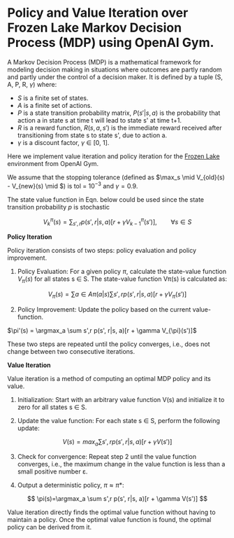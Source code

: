 # Policy and Value Iteration over Frozen Lake Markov Decision Process (MDP) using OpenAI Gym.

A Markov Decision Process (MDP) is a mathematical framework for modeling decision making in situations where outcomes are partly random and partly under the control of a decision maker. It is defined by a tuple (S, A, P, R, $\gamma$) where:

- $S$ is a finite set of states.
- $A$ is a finite set of actions.
- $P$ is a state transition probability matrix, $P(s'|s, a)$ is the probability that action a in state s at time t will lead to state s' at time t+1.
- $R$ is a reward function, $R(s, a, s')$ is the immediate reward received after transitioning from state s to state s', due to action a.
- $\gamma$ is a discount factor, $\gamma$ ∈ [0, 1].

Here we implement value iteration and policy iteration for the [Frozen Lake](https://www.gymlibrary.dev/environments/toy_text/frozen_lake/) environment from OpenAI Gym. 

We assume that the stopping tolerance (defined as $\max_s \mid V_{old}(s) - V_{new}(s) \mid $) is tol = $10^{-3}$ and $\gamma = 0.9$.

The state value function in Eqn. below could be used since the state transition probability $p$ is stochastic

$$
V_{k}^{\pi}(s) = \sum_{s',r} p(s',r|s,a)[r + \gamma V_{k-1}^{\pi}(s')], \qquad \forall s \in S
$$

**Policy Iteration**

Policy iteration consists of two steps: policy evaluation and policy improvement. 

1. Policy Evaluation: For a given policy $\pi$, calculate the state-value function $V_{\pi}(s)$ for all states s ∈ S. The state-value function Vπ(s) is calculated as:

$$
V_π(s) = \sum a∈A \pi(a|s) \sum s', r p(s', r|s, a)[r + \gamma V_{\pi}(s')]
$$

2. Policy Improvement: Update the policy based on the current value-function.

$\pi'(s) = \argmax_a \sum s',r p(s', r|s, a)[r + \gamma V_{\pi}(s')]$

These two steps are repeated until the policy converges, i.e., does not change between two consecutive iterations.

**Value Iteration**

Value iteration is a method of computing an optimal MDP policy and its value. 

1. Initialization: Start with an arbitrary value function V(s) and initialize it to zero for all states s ∈ S.

2. Update the value function: For each state s ∈ S, perform the following update:

$$
V(s) = max_a ∑s',r p(s', r|s, a)[r + \gamma V(s')]
$$

3. Check for convergence: Repeat step 2 until the value function converges, i.e., the maximum change in the value function is less than a small positive number ε.

4. Output a deterministic policy, $\pi ≈ \pi*$: 

$$
\pi(s)=\argmax_a \sum s',r p(s', r|s, a)[r + \gamma V(s')]
$$

Value iteration directly finds the optimal value function without having to maintain a policy. Once the optimal value function is found, the optimal policy can be derived from it.